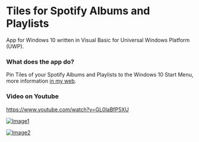 # Tiles for Spotify Albums and Playlists

App for Windows 10 written in Visual Basic for Universal Windows Platform (UWP).

### What does the app do?

Pin Tiles of your Spotify Albums and Playlists to the Windows 10 Start Menu, more information [in my web](https://pepeizqapps.com/app/epic-games-tiles/).

### Video on Youtube
https://www.youtube.com/watch?v=GL0laBfP5XU

[![Image1](https://i.imgur.com/aYSXGVb.png)](https://pepeizqapps.com/app/spotify-tiles/)

[![Image2](https://i.imgur.com/UCqda1T.png)](https://pepeizqapps.com/app/spotify-tiles/)
